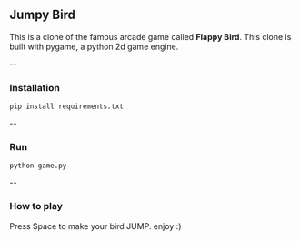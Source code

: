 ## Jumpy Bird

This is a clone of the famous arcade game called **Flappy Bird**.
This clone is built with pygame, a python 2d game engine.

--

### Installation

```
pip install requirements.txt
``` 
--
### Run

```
python game.py
```
--
### How to play

Press Space to make your bird JUMP. enjoy :)
